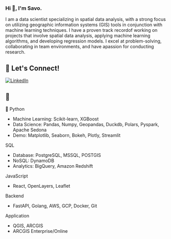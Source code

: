 ### Hi 👋, I'm Savo.  
I am a data scientist specializing in spatial data analysis, with a strong focus on utilizing geographic information systems (GIS) tools in conjunction with machine learning techniques. I have a proven track recordof working on projects that involve spatial data analysis, applying machine learning algorithms, and developing regression models. I excel at problem-solving, collaborating in team environments, and have apassion for conducting research.

## 🔗 Let's Connect!
<a href="https://www.linkedin.com/in/savasalturk/" target="_blank"><img alt="LinkedIn" src="https://img.shields.io/badge/linkedin-%230077B5.svg?&style=for-the-badge&logo=linkedin&logoColor=white" /></a>

## 🔨 

🐍 Python
- Machine Learning: Scikit-learn, XGBoost
- Data Science: Pandas, Numpy, Geopandas, Duckdb, Polars, Pyspark, Apache Sedona
- Demo: Matplotlib, Seaborn, Bokeh, Plotly, Streamlit


SQL 
- Database: PostgreSQL, MSSQL, POSTGIS
- NoSQL: DynamoDB
- Analytics: BigQuery, Amazon Redshift

JavaScript
- React, OpenLayers, Leaflet


Backend
- FastAPI, Golang, AWS, GCP, Docker, Git




Application
- QGIS, ARCGIS
- ARCGIS Enterprise/Online

<!--
**savasalturk/savasalturk** is a ✨ _special_ ✨ repository because its `README.md` (this file) appears on your GitHub profile.

Here are some ideas to get you started:

- 🔭 I’m currently working on ...
- 🌱 I’m currently learning ...
- 👯 I’m looking to collaborate on ...
- 🤔 I’m looking for help with ...
- 💬 Ask me about ...
- 📫 How to reach me: ...
- 😄 Pronouns: ...
- ⚡ Fun fact: ...
-->
